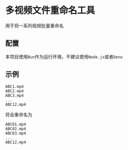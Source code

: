 # 多视频文件重命名工具

用于将一系列视频批量重命名

## 配置

本项目使用`Bun`作为运行环境，不建议使用`Node.js`或者`Deno`

## 示例

```
ABC1.mp4
ABC2.mp4
ABC3.mp4
...
ABC12.mp4
```
将会重命名为
```
ABC01.mp4
ABC02.mp4
ABC03.mp4
...
ABC12.mp4
```